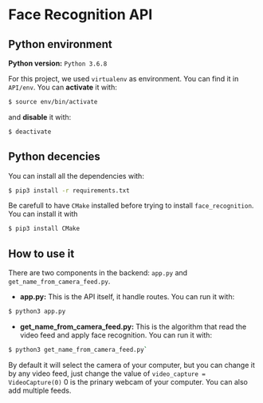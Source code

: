 # Face Recognition API

## Python environment

**Python version:** `Python 3.6.8`

For this project, we used `virtualenv` as environment.
You can find it in `API/env`.
You can **activate** it with: 
```bash
$ source env/bin/activate
```
and **disable** it with:
```bash
$ deactivate
```

## Python decencies

You can install all the dependencies with:
```bash
$ pip3 install -r requirements.txt
```
Be carefull to have `CMake` installed before trying to install `face_recognition`. You can install it with 
```bash
$ pip3 install CMake
```


## How to use it

There are two components in the backend: `app.py` and `get_name_from_camera_feed.py`.

* **app.py:** This is the API itself, it handle routes. You can run it with:
```bash
$ python3 app.py
```

* **get_name_from_camera_feed.py:** This is the algorithm that read the video feed and apply face recognition. You can run it 
with:
```bash
$ python3 get_name_from_camera_feed.py`
```
By default it will select the camera of your computer, but you can change it by any video feed, just change the value of `video_capture = VideoCapture(0)` 0 is the prinary webcam of your computer. You can also add multiple feeds.
